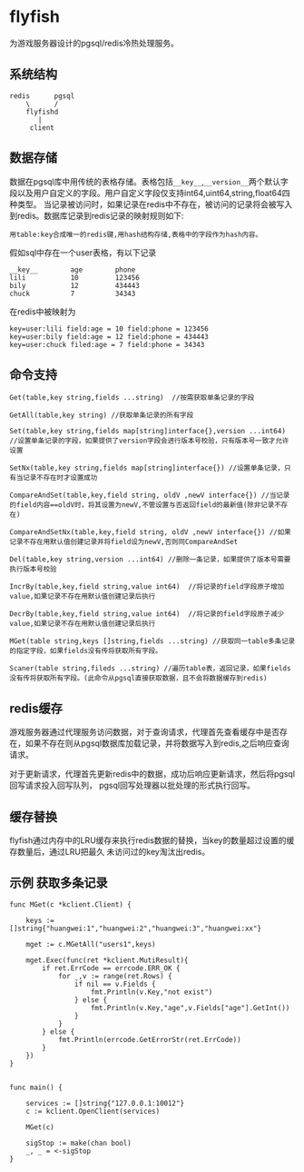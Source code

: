 # flyfish

为游戏服务器设计的pgsql/redis冷热处理服务。



## 系统结构

	redis      pgsql
		\      /
		flyfishd
		   |
		 client


## 数据存储

数据在pgsql库中用传统的表格存储。表格包括`__key__`,`__version__`两个默认字段以及用户自定义的字段。用户自定义字段仅支持int64,uint64,string,float64四种类型。
当记录被访问时，如果记录在redis中不存在，被访问的记录将会被写入到redis。数据库记录到redis记录的映射规则如下:

	用table:key合成唯一的redis键,用hash结构存储,表格中的字段作为hash内容。


假如sql中存在一个user表格，有以下记录

	__key__        age        phone
	lili           10         123456
	bily           12         434443
	chuck          7          34343

在redis中被映射为

	key=user:lili field:age = 10 field:phone = 123456
	key=user:bily field:age = 12 field:phone = 434443
	key=user:chuck filed:age = 7 field:phone = 34343


## 命令支持

	Get(table,key string,fields ...string)  //按需获取单条记录的字段

	GetAll(table,key string) //获取单条记录的所有字段

	Set(table,key string,fields map[string]interface{},version ...int64) //设置单条记录的字段，如果提供了version字段会进行版本号校验，只有版本号一致才允许设置

	SetNx(table,key string,fields map[string]interface{}) //设置单条记录，只有当记录不存在时才设置成功

	CompareAndSet(table,key,field string, oldV ,newV interface{}) //当记录的field内容==oldV时，将其设置为newV,不管设置与否返回field的最新值(除非记录不存在)

	CompareAndSetNx(table,key,field string, oldV ,newV interface{}) //如果记录不存在用默认值创建记录并将field设为newV,否则同CompareAndSet

	Del(table,key string,version ...int64) //删除一条记录，如果提供了版本号需要执行版本号校验

	IncrBy(table,key,field string,value int64)  //将记录的field字段原子增加value,如果记录不存在用默认值创建记录后执行

	DecrBy(table,key,field string,value int64)  //将记录的field字段原子减少value,如果记录不存在用默认值创建记录后执行

	MGet(table string,keys []string,fields ...string) //获取同一table多条记录的指定字段，如果fields没有传将获取所有字段。

	Scaner(table string,fileds ...string) //遍历table表，返回记录，如果fields没有传将获取所有字段。(此命令从pgsql直接获取数据，且不会将数据缓存到redis)

## redis缓存

游戏服务器通过代理服务访问数据，对于查询请求，代理首先查看缓存中是否存在，如果不存在则从pgsql数据库加载记录，并将数据写入到redis,之后响应查询请求。

对于更新请求，代理首先更新redis中的数据，成功后响应更新请求，然后将pgsql回写请求投入回写队列，
pgsql回写处理器以批处理的形式执行回写。

## 缓存替换

flyfish通过内存中的LRU缓存来执行redis数据的替换，当key的数量超过设置的缓存数量后，通过LRU把最久
未访问过的key淘汰出redis。

## 示例 获取多条记录


	func MGet(c *kclient.Client) {

		keys := []string{"huangwei:1","huangwei:2","huangwei:3","huangwei:xx"}

		mget := c.MGetAll("users1",keys)

		mget.Exec(func(ret *kclient.MutiResult){
			if ret.ErrCode == errcode.ERR_OK {
				for _,v := range(ret.Rows) {
					if nil == v.Fields {
						fmt.Println(v.Key,"not exist")
					} else {
						fmt.Println(v.Key,"age",v.Fields["age"].GetInt())					
					}
				}
			} else {
				fmt.Println(errcode.GetErrorStr(ret.ErrCode))
			}
		})
	}


	func main() {

		services := []string{"127.0.0.1:10012"}
		c := kclient.OpenClient(services)

		MGet(c)

		sigStop := make(chan bool)
		_, _ = <-sigStop
	}










